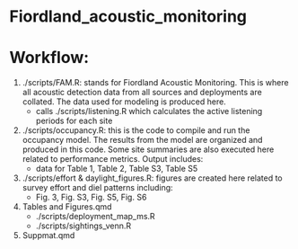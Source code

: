 # Fiordland_acoustic_monitoring

# Workflow:

1.  ./scripts/FAM.R: stands for Fiordland Acoustic Monitoring. This is where all acoustic detection data from all sources and deployments are collated. The data used for modeling is produced here.
    -   calls ./scripts/listening.R which calculates the active listening periods for each site
2.  ./scripts/occupancy.R: this is the code to compile and run the occupancy model. The results from the model are organized and produced in this code. Some site summaries are also executed here related to performance metrics. Output includes:
    -   data for Table 1, Table 2, Table S3, Table S5
3.  ./scripts/effort & daylight_figures.R: figures are created here related to survey effort and diel patterns including:
    -   Fig. 3, Fig. S3, Fig. S5, Fig. S6
4.  Tables and Figures.qmd
    -   ./scripts/deployment_map_ms.R
    -   ./scripts/sightings_venn.R
5.  Suppmat.qmd
